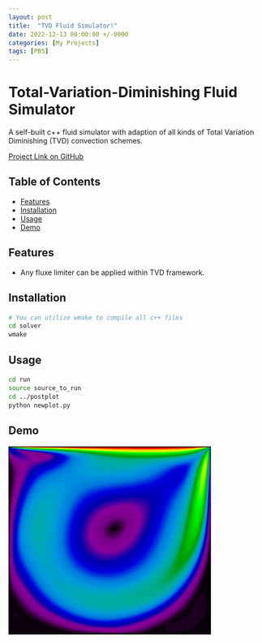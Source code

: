 ```yaml
---
layout: post
title:  "TVD Fluid Simulator!"
date: 2022-12-13 00:00:00 +/-0000
categories: [My Projects]
tags: [PBS]
---
```


# Total-Variation-Diminishing Fluid Simulator

A self-built c++ fluid simulator with adaption of all kinds of Total Variation Diminishing (TVD) convection schemes.

[Project Link on GitHub](https://github.com/Furkath/TVD_Fluid_Simulator)

## Table of Contents

- [Features](#features)
- [Installation](#installation)
- [Usage](#usage)
- [Demo](#demo)
<!-- [Contributing](#contributing) -->
<!-- [License](#license) -->
<!-- [Acknowledgements](#acknowledgements) -->

## Features

- Any fluxe limiter can be applied within TVD framework.

## Installation

<!-- Provide instructions on how to install and set up your project. Include any dependencies and steps needed for a successful installation. -->

```bash
# You can utilize wmake to compile all c++ files 
cd solver
wmake
```

## Usage

<!-- Explain how to use your project. Include examples or code snippets if applicable. -->
  
```bash
cd run
source source_to_run
cd ../postplot
python newplot.py
```
## Demo
<!-- ![Vmag_demo](assets/images/TVD/pic_mag.png) -->
<img src="assets/images/TVD/pic_mag.png" alt="demo" width="400"/>
